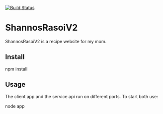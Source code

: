 [![Build Status](https://travis-ci.org/boskya/ShannosRasoiV2.png)](https://travis-ci.org/boskya/ShannosRasoiV2)

ShannosRasoiV2
==============

ShannosRasoiV2 is a recipe website for my mom.

## Install

npm install

## Usage

The client app and the service api run on different ports. To start both use:

node app
